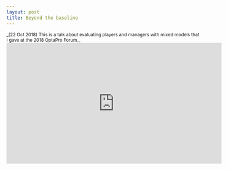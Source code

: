 ```yaml
---
layout: post
title: Beyond the baseline
---
```

<small>
_(22 Oct 2018) This is a talk about evaluating players and managers
with mixed models that I gave at the 2018 OptaPro Forum._
</small>


<iframe width="560" height="315" src="https://www.youtube.com/embed/o9IjocHyBLE" frameborder="0" allow="autoplay; encrypted-media" allowfullscreen></iframe>
